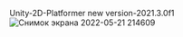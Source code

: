 Unity-2D-Platformer new version-2021.3.0f1
![Снимок экрана 2022-05-21 214609](https://user-images.githubusercontent.com/82733942/169665256-42d78888-54ec-4bb8-b35f-de88ff157aa6.png)
